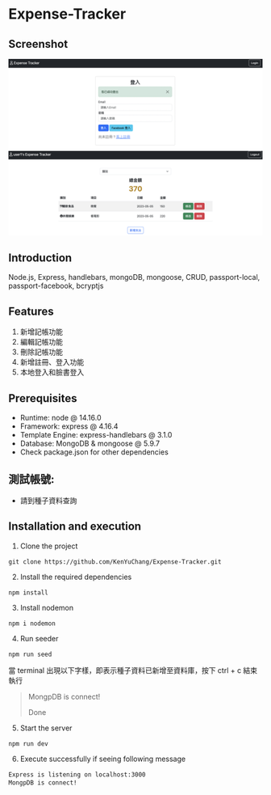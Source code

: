 # Expense-Tracker

## Screenshot
![screenshot](https://github.com/KenYuChang/Expense-Tracker/blob/master/public/image/%E6%88%AA%E5%9C%96%202023-05-05%20%E4%B8%8B%E5%8D%882.10.53.png)
![screenshot](https://github.com/KenYuChang/Expense-Tracker/blob/master/public/image/%E6%88%AA%E5%9C%96%202023-05-05%20%E4%B8%8B%E5%8D%882.02.37.png)

## Introduction
Node.js, Express, handlebars, mongoDB, mongoose, CRUD, passport-local, passport-facebook, bcryptjs

## Features

1. 新增記帳功能
2. 編輯記帳功能
3. 刪除記帳功能
4. 新增註冊、登入功能
5. 本地登入和臉書登入


## Prerequisites
 
- Runtime: node @ 14.16.0
- Framework: express @ 4.16.4
- Template Engine: express-handlebars @ 3.1.0
- Database: MongoDB & mongoose @ 5.9.7
- Check package.json for other dependencies

## 測試帳號:
- 請到種子資料查詢

## Installation and execution

1. Clone the project

```
git clone https://github.com/KenYuChang/Expense-Tracker.git
```

2. Install the required dependencies

```
npm install
```

3. Install nodemon

```
npm i nodemon
```

4. Run seeder

```
npm run seed
```

當 terminal 出現以下字樣，即表示種子資料已新增至資料庫，按下 ctrl + c 結束執行

> MongpDB is connect!
>
> Done

5. Start the server

```
npm run dev
```
6. Execute successfully if seeing following message

```
Express is listening on localhost:3000
MongpDB is connect!
```
